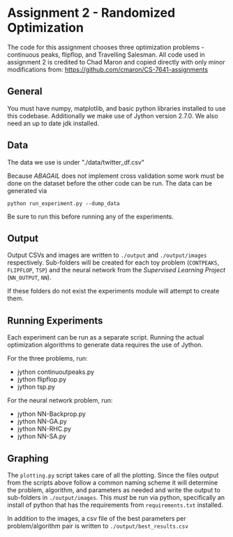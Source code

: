 
# Assignment 2 - Randomized Optimization

The code for this assignment chooses three optimization problems - continuous peaks, flipflop, and Travelling Salesman.
All code used in assignment 2 is credited to Chad Maron and copied directly with only minor modifications from: 
https://github.com/cmaron/CS-7641-assignments

## General
You must have numpy, matplotlib, and basic python libraries installed to use this codebase. Additionally we make use of
Jython version 2.7.0. We also need an up to date jdk installed.
## Data

The data we use is under "./data/twitter_df.csv"

Because _ABAGAIL_ does not implement cross validation some work must be done on the dataset before the other code can
be run. The data can be generated via 

```
python run_experiment.py --dump_data
```
 
Be sure to run this before running any of the experiments.

## Output

Output CSVs and images are written to `./output` and `./output/images` respectively. Sub-folders will be created for
each toy problem (`CONTPEAKS`, `FLIPFLOP`, `TSP`) and the neural network from the _Supervised Learning Project_ (`NN_OUTPUT`, `NN`).

If these folders do not exist the experiments module will attempt to create them.

## Running Experiments

Each experiment can be run as a separate script. Running the actual optimization algorithms to generate data requires
the use of Jython.

For the three problems, run:
 - jython continuoutpeaks.py
 - jython flipflop.py
 - jython tsp.py

For the neural network problem, run:
 - jython NN-Backprop.py
 - jython NN-GA.py
 - jython NN-RHC.py
 - jython NN-SA.py

## Graphing

The `plotting.py` script takes care of all the plotting. Since the files output from the scripts above follow a common
naming scheme it will determine the problem, algorithm, and parameters as needed and write the output to sub-folders in
`./output/images`. This _must_ be run via python, specifically an install of python that has the requirements from
`requirements.txt` installed.

In addition to the images, a csv file of the best parameters per problem/algorithm pair is written to
`./output/best_results.csv`
